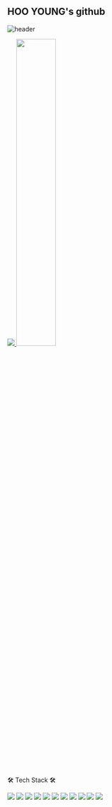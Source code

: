 ## HOO YOUNG's github

![header](https://capsule-render.vercel.app/api?type=waving&color=gradient&height=120&animation=fadeIn&section=footer&text=🧑🏻‍💻🧑🏾‍💻🧑🏽‍💻&fontAlign=70)

<a href="s">
  <img src="https://github-readme-stats.vercel.app/api/top-langs/?username=2eehy&exclude_repo=2eehy.github.io&layout=compact&theme=light" />
</a>
<a href="s">
  <img src="https://github-readme-stats.vercel.app/api?username=2eehy&theme=light&show_icons=true" width="42%" />
</a>

🛠 Tech Stack 🛠

<img src="https://img.shields.io/badge/Java-007396?style=flat&logo=Java&logoColor=white"/></a>
<img src="https://img.shields.io/badge/mysql-4479A1?style=flat&logo=MySql&logoColor=white"/></a>
<img src="https://img.shields.io/badge/React-1DAFB?style=flat&logo=React&logoColor=white"/></a>
<img src="https://img.shields.io/badge/springboot-6DB33F?style=flat&logo=MySql&logoColor=white"/></a>
<img src="https://img.shields.io/badge/AWS-#232F3E?style=flat&logo=MySql&logoColor=white"/></a>
<img src="https://img.shields.io/badge/AWS EC2#FF9900?style=flat&logo=MySql&logoColor=white"/></a>
<img src="https://img.shields.io/badge/AWS RDS#527FFF?style=flat&logo=MySql&logoColor=white"/></a>
<img src="https://img.shields.io/badge/AWS S3#569A31?style=flat&logo=MySql&logoColor=white"/></a>
<img src="https://img.shields.io/badge/AWS Cognito#DD344C?style=flat&logo=MySql&logoColor=white"/></a>
<img src="https://img.shields.io/badge/AWS ElastiCache#C925D1?style=flat&logo=MySql&logoColor=white"/></a>
<img src="https://img.shields.io/badge/Logstash#005571?style=flat&logo=MySql&logoColor=white"/></a>
